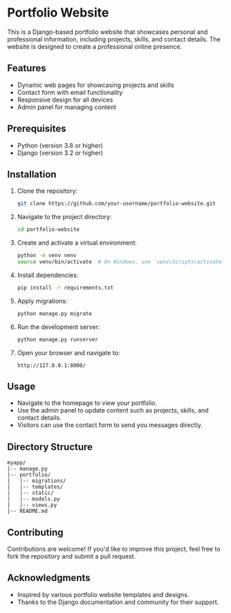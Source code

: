 # Portfolio Website

This is a Django-based portfolio website that showcases personal and professional information, including projects, skills, and contact details. The website is designed to create a professional online presence.

## Features

- Dynamic web pages for showcasing projects and skills
- Contact form with email functionality
- Responsive design for all devices
- Admin panel for managing content

## Prerequisites

- Python (version 3.8 or higher)
- Django (version 3.2 or higher)

## Installation

1. Clone the repository:

   ```bash
   git clone https://github.com/your-username/portfolio-website.git
   ```

2. Navigate to the project directory:

   ```bash
   cd portfolio-website
   ```

3. Create and activate a virtual environment:

   ```bash
   python -m venv venv
   source venv/bin/activate  # On Windows, use `venv\Scripts\activate`
   ```

4. Install dependencies:

   ```bash
   pip install -r requirements.txt
   ```

5. Apply migrations:

   ```bash
   python manage.py migrate
   ```

6. Run the development server:

   ```bash
   python manage.py runserver
   ```

7. Open your browser and navigate to:

   ```
   http://127.0.0.1:8000/
   ```

## Usage

- Navigate to the homepage to view your portfolio.
- Use the admin panel to update content such as projects, skills, and contact details.
- Visitors can use the contact form to send you messages directly.

## Directory Structure

```
myapp/
|-- manage.py
|-- portfolio/
|   |-- migrations/
|   |-- templates/
|   |-- static/
|   |-- models.py
|   |-- views.py
|-- README.md
```

## Contributing

Contributions are welcome! If you'd like to improve this project, feel free to fork the repository and submit a pull request.

## Acknowledgments

- Inspired by various portfolio website templates and designs.
- Thanks to the Django documentation and community for their support.
